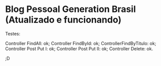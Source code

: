 # Blog Pessoal Generation Brasil (Atualizado e funcionando)

Testes:

Controller FindAll: ok;
Controller FindById: ok;
ControllerFindByTitulo: ok;
Controller Post Put I: ok;
Controller Post Put II: ok;
Controller Delete: ok.

;D

